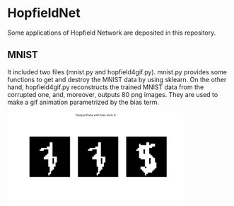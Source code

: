 # HopfieldNet

Some applications of Hopfield Network are deposited in this repository.

## MNIST
It included two files (mnist.py and hopfield4gif.py).
mnist.py provides some functions to get and destroy the MNIST data by using sklearn.
On the other hand, hopfield4gif.py reconstructs the trained MNIST data from the corrupted one, and, moreover, outputs 80 png images.
They are used to make a gif animation parametrized by the bias term.

<img src=MNIST/anim.gif width=400px>
